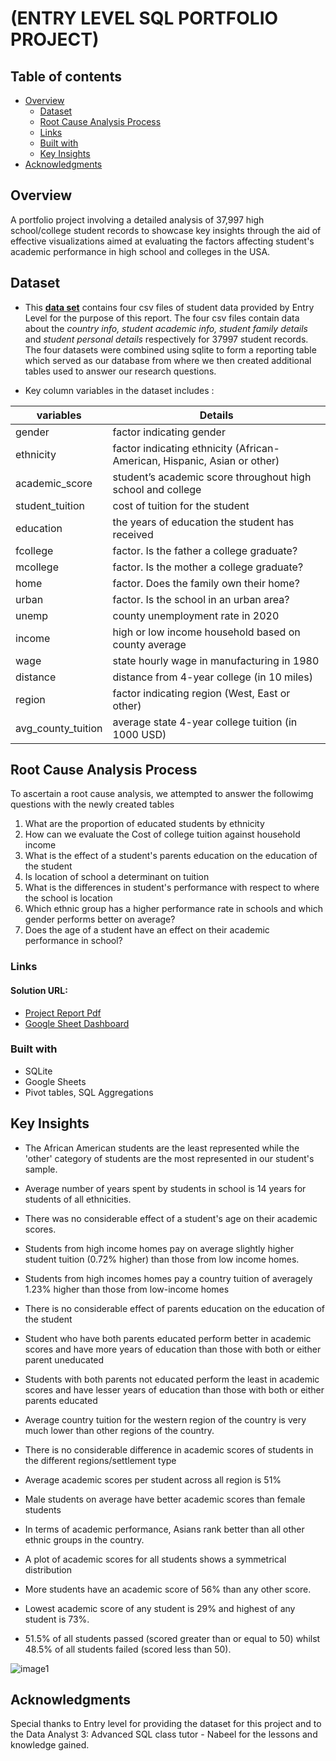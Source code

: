 # (ENTRY LEVEL SQL PORTFOLIO PROJECT)

## Table of contents

- [Overview](#overview)
  - [Dataset](#dataset)
  - [Root Cause Analysis Process](#root-cause-analysis-process)
  - [Links](#links)
  - [Built with](#built-with)
  - [Key Insights](#key-insights)
- [Acknowledgments](#acknowledgments)

## Overview
A portfolio project involving a detailed analysis of 37,997 high school/college student records to showcase key insights through the aid of effective visualizations aimed at evaluating the factors affecting student's academic performance in high school and colleges in the USA.

## Dataset

- This **[data set](https://content.cloudfront.entrylevel.net/experience/data3/module-4/Module+4+-+Task+Files.zip?_gl=1*pfl0lt*_ga*MTkwNzE2MzgwOC4xNjY2NzE1NTk0*_ga_8RTQ11GGMX*MTY3MDgwMTEyMS44OC4xLjE2NzA4MDUzNzcuNjAuMC4w)** contains four csv files of student data provided by Entry Level for the purpose of this report. The four csv files contain data about the _country info, student academic info, student family details_ and _student personal details_ respectively for 37997 student records. The four datasets were combined using sqlite to form a reporting table which served as our database from where we then created additional tables used to answer our research questions.

- Key column variables in the dataset includes :

| variables | Details |
| --------------------- | ---------------------- |
| gender | factor indicating gender |
| ethnicity | factor indicating ethnicity (African-American, Hispanic, Asian or other) |
| academic_score | student’s academic score throughout high school and college |
| student_tuition | cost of tuition for the student |
| education | the years of education the student has received |
| fcollege | factor. Is the father a college graduate? |
| mcollege | factor. Is the mother a college graduate? |
| home | factor. Does the family own their home? |
| urban | factor. Is the school in an urban area? |
| unemp | county unemployment rate in 2020 |
| income | high or low income household based on county average |
| wage | state hourly wage in manufacturing in 1980 |
| distance |  distance from 4-year college (in 10 miles) 
| region | factor indicating region (West, East or other) |
| avg_county_tuition | average state 4-year college tuition (in 1000 USD) |

## Root Cause Analysis Process
To ascertain a root cause analysis, we attempted to answer the followimg questions with the newly created tables

1. What are the proportion of educated students by ethnicity
2. How can we evaluate the Cost of college tuition against household income
3. What is the effect of a student's parents  education on the education of the student
4. Is location of school a determinant on tuition 
5. What is the differences in student's performance with respect to where the school is location
6. Which ethnic group has a higher performance rate in schools and which gender performs better on average?
7. Does the age of a student have an effect on their academic performance in school?
 

### Links

#### Solution URL: 

- [Project Report Pdf](https://github.com/mchenryspagg/sql-portfolio-project/blob/main/Entry%20level%20SQL%20Project%20Report%20.pdf)
- [Google Sheet Dashboard](https://docs.google.com/spreadsheets/d/1T5HlrqKuRvhDzu9ofcwCqE803xdeEHrwQJzeyDyOobw/edit#gid=36790771)


### Built with

- SQLite
- Google Sheets
- Pivot tables, SQL Aggregations

## Key Insights

- The African American students are the least represented while the 'other' category of students are the most represented in our student's sample.						
- Average number of years spent by students in school is 14 years for students of all ethnicities.	
						
- There was no considerable effect of a student's age on their academic scores.						

- Students from high income homes pay on average slightly higher student tuition (0.72% higher) than those from low income homes.
						
- Students from high incomes homes pay a country tuition of averagely 1.23% higher than those from low-income homes
						
- There is no considerable effect of parents education on the education of the student						

- Student who have both parents educated perform better in academic scores and have more years of education than those with both or either parent uneducated						
- Students with both parents not educated perform the least in academic scores and have lesser years of education than those with both or either parents educated						
- Average country tuition for the western region of the country is very much lower than other regions of the country.
					
- There is no considerable difference in academic scores of students in the different regions/settlement type	
					
- Average academic scores per student across all region is 51%						

- Male students on average have better academic scores than female students	

- In terms of academic performance, Asians rank better than all other ethnic groups in the country.

- A plot of academic scores for all students shows a symmetrical distribution	

- More students have an academic score of 56% than any other score.					

- Lowest academic score of any student is 29% and highest of any student is 73%.

- 51.5% of all students passed  (scored greater than or equal to 50) whilst 48.5% of all students failed (scored less than 50).

![image1](https://user-images.githubusercontent.com/88894128/209207928-053987ee-5ffd-4d7f-b5ac-517a2037b9f0.png)


## Acknowledgments
Special thanks to Entry level for providing the dataset for this project and to the Data Analyst 3: Advanced SQL class tutor - Nabeel for the lessons and knowledge gained.

